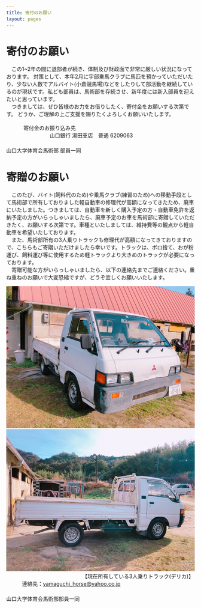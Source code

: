 ```yaml
---
title: 寄付のお願い
layout: pages
---
```


# 寄付のお願い
　この1~2年の間に退部者が続き、体制及び財政面で非常に厳しい状況になっております。
対策として、本年2月に宇部乗馬クラブに馬匹を預かっていただいたり、少ない人数でアルバイト(小倉競馬場)などをしたりして部活動を継続しているのが現状です。私ども部員は、馬術部を存続させ、新年度には新入部員を迎えたいと思っています。
<br>
　つきましては、ぜひ皆様のお力をお借りしたく、寄付金をお願いする次第です。
どうか、ご理解の上ご支援を賜りたくよろしくお願いいたします。
<br><br>
　　　  寄付金のお振り込み先
<br>
　　　　　　　　    山口銀行 湯田支店　普通 6209063
<br>
　　　　　　　　　　　　　　　　　　　　　　　　　　　　　　　　　　　　　　　山口大学体育会馬術部 部員一同


# 寄贈のお願い
　このたび、バイト(飼料代のため)や乗馬クラブ(練習のため)への移動手段として馬術部で所有しておりました軽自動車の修理代が高額になってきたため、廃車にいたしました。つきましては、自動車を新しく購入予定の方・自動車免許を返納予定の方がいらっしゃいましたら、廃車予定のお車を馬術部に寄贈していただきたく、お願いする次第です。車種といたしましては、維持費等の観点から軽自動車を希望いたしております。
<br>
　また、馬術部所有の3人乗りトラックも修理代が高額になってきておりますので、こちらもご寄贈いただけましたら幸いです。トラックは、ボロ捨て、おが粉運び、飼料運び等に使用するため軽トラックより大きめのトラックが必要になっております。
<br>
　寄贈可能な方がいらっしゃいましたら、以下の連絡先までご連絡ください。重ね重ねのお願いで大変恐縮ですが、どうぞ宜しくお願いいたします。

![](img/IMG_8231.JPG)
![](img/IMG_8232.JPG)
<br>
　　　　　　　　　　　　　　　【現在所有している3人乗りトラック(デリカ)】
<br>
　　　連絡先：yamaguchi_horse@yahoo.co.jp
<br>
　　　　　　　　　　　　　　　　　　　　　　　　　　　　　　　　　　　　　　　山口大学体育会馬術部部員一同


　　　　　　　　　　　　　　　　　　　　　　　　　　　　　　　　　　　　　　　
